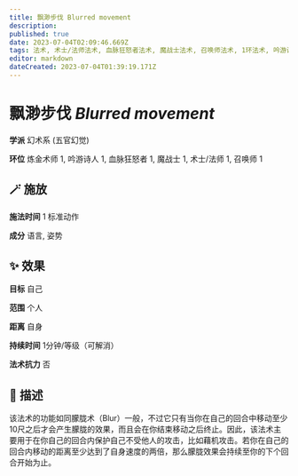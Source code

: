 ```yaml
---
title: 飘渺步伐 Blurred movement
description: 
published: true
date: 2023-07-04T02:09:46.669Z
tags: 法术, 术士/法师法术, 血脉狂怒者法术, 魔战士法术, 召唤师法术, 1环法术, 吟游诗人法术, 炼金术师法术, 幻术系, 五官幻觉
editor: markdown
dateCreated: 2023-07-04T01:39:19.171Z
---
```


# **飘渺步伐** *Blurred movement*

**学派** 幻术系 (五官幻觉) 

**环位** 炼金术师 1, 吟游诗人 1, 血脉狂怒者 1, 魔战士 1, 术士/法师 1, 召唤师 1

## 🪄 施放

**施法时间** 1 标准动作

**成分** 语言, 姿势

## ✨ 效果 

**目标** 自己 

**范围** 个人

**距离** 自身  

**持续时间** 1分钟/等级（可解消） 

**法术抗力** 否

## 📖 描述

该法术的功能如同朦胧术（Blur）一般，不过它只有当你在自己的回合中移动至少10尺之后才会产生朦胧的效果，而且会在你结束移动之后终止。因此，该法术主要用于在你自己的回合内保护自己不受他人的攻击，比如藉机攻击。若你在自己的回合内移动的距离至少达到了自身速度的两倍，那么朦胧效果会持续至你的下个回合开始为止。
    